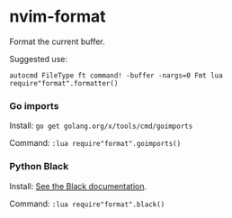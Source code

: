 # nvim-format

Format the current buffer.

Suggested use:

    autocmd FileType ft command! -buffer -nargs=0 Fmt lua require"format".formatter()

### Go imports

Install: `go get golang.org/x/tools/cmd/goimports` 

Command: `:lua require"format".goimports()`

### Python Black

Install: [See the Black documentation](https://github.com/psf/black#installation-and-usage). 

Command: `:lua require"format".black()`

